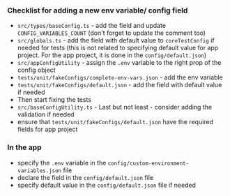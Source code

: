 ### Checklist for adding a new env variable/ config field

- `src/types/baseConfig.ts` - add the field and update `CONFIG_VARIABLES_COUNT` (don't forget to update the comment too)
- `src/globals.ts` - add the field with default value to `coreTestConfig` if needed for tests (this is not related to specifying default value for app project. For the app project, it is done in the `config/default.json`)
- `src/appConfigUtility` - assign the `.env` variable to the right prop of the config object
- `tests/unit/fakeConfigs/complete-env-vars.json` - add the env variable
- `tests/unit/fakeConfigs/default.json` - add the field with default value if needed
- Then start fixing the tests
- `src/baseConfigUtility.ts` - Last but not least - consider adding the validation if needed
- ensure that `tests/unit/fakeConfigs/default.json` have the required fields for app project

### In the app

- specify the `.env` variable in the `config/custom-environment-variables.json` file
- declare the field in the `config/default.json` file
- specify default value in the `config/default.json` file if needed
